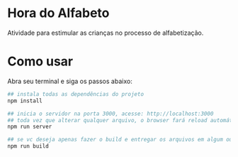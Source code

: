 # Hora do Alfabeto
Atividade para estimular as crianças no processo de alfabetização.

# Como usar

Abra seu terminal e siga os passos abaixo:

```bash
## instala todas as dependências do projeto
npm install

## inicia o servidor na porta 3000, acesse: http://localhost:3000
## toda vez que alterar qualquer arquivo, o browser fará reload automático =)
npm run server

## se vc deseja apenas fazer o build e entregar os arquivos em algum outro lugar
npm run build
```
